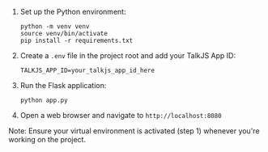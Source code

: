 1. Set up the Python environment:
   ```
   python -m venv venv
   source venv/bin/activate
   pip install -r requirements.txt
   ```

2. Create a `.env` file in the project root and add your TalkJS App ID:
   ```
   TALKJS_APP_ID=your_talkjs_app_id_here
   ```

3. Run the Flask application:
   ```
   python app.py
   ```

4. Open a web browser and navigate to `http://localhost:8080`

Note: Ensure your virtual environment is activated (step 1) whenever you're working on the project.